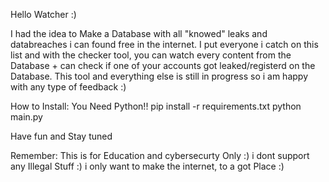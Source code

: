 Hello Watcher :)

I had the idea to Make a Database with all "knowed" leaks and databreaches i can found free in the internet. 
I put everyone i catch on this list and with the checker tool, you can watch every content from the Database + can check
if one of your accounts got leaked/registerd on the Database. This tool and everything else is still in progress so
i am happy with any type of feedback :)

How to Install:
You Need Python!!
pip install -r requirements.txt
python main.py

Have fun and Stay tuned

Remember: This is for Education and cybersecurty Only :) i dont support any Illegal Stuff :) i only want to make the internet, to a got Place :)
